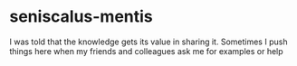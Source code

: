 # seniscalus-mentis
I was told that the knowledge gets its value in sharing it. Sometimes I push things here when my friends and colleagues ask me for examples or help
